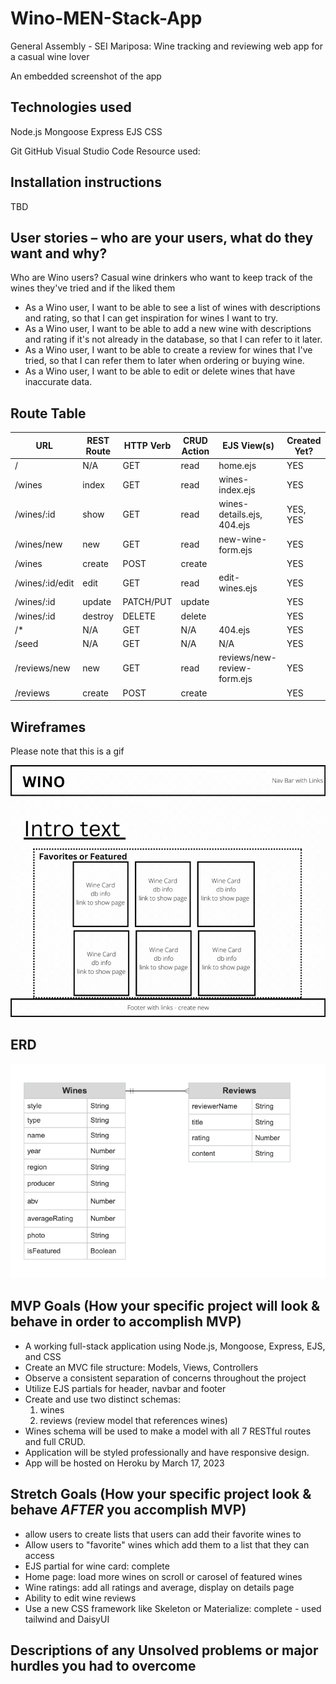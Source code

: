 # Wino-MEN-Stack-App
General Assembly - SEI Mariposa: Wine tracking and reviewing web app for a casual wine lover

An embedded screenshot of the app

## Technologies used
Node.js
Mongoose 
Express 
EJS
CSS
<!-- CSS framework: Bootstap -->
Git GitHub
Visual Studio Code
Resource used: 


## Installation instructions
TBD
<!-- Clone respository or download html, css and html files and images folder. 
Open html file with local server (VS code Live Preview) to view the page in the browser. Navigate between the html pages using the navigation bar at the top of the website.  -->

## User stories – who are your users, what do they want and why?
Who are Wino users?
 Casual wine drinkers who want to keep track of the wines they've tried and if the liked them
- As a Wino user, I want to be able to see a list of wines with descriptions and rating, so that I can get inspiration for wines I want to try.
- As a Wino user, I want to be able to add a new wine with descriptions and rating if it's not already in the database, so that I can refer to it later.
- As a Wino user, I want to be able to create a review for wines that I've tried, so that I can refer them to later when ordering or buying wine.
- As a Wino user, I want to be able to edit or delete wines that have inaccurate data.


## Route Table

|       **URL**       | **REST Route** | **HTTP Verb** | **CRUD Action** |   **EJS View(s)**             | **Created Yet?**  |
| ------------------- | -------------- | ------------- | --------------- | ----------------------------- | ----------------- |
| /                   | N/A            | GET           | read            | home.ejs                      | YES               |
| /wines              | index          | GET           | read            | wines-index.ejs               | YES               |
| /wines/:id          | show           | GET           | read            | wines-details.ejs, 404.ejs    | YES, YES          |
| /wines/new          | new            | GET           | read            | new-wine-form.ejs             | YES               |
| /wines              | create         | POST          | create          |                               | YES                |
| /wines/:id/edit     | edit           | GET           | read            | edit-wines.ejs                | YES                |
| /wines/:id          | update         | PATCH/PUT     | update          |                               | YES                |
| /wines/:id          | destroy        | DELETE        | delete          |                               | YES                |
| /*                  | N/A            | GET           | N/A             | 404.ejs                       | YES                |
| /seed               | N/A            | GET           | N/A             | N/A                           | YES                |
| /reviews/new        | new            | GET           | read            | reviews/new-review-form.ejs   | YES                |
| /reviews            | create         | POST          | create          |                               | YES                |

## Wireframes 
 Please note that this is a gif

![alt text](Wireframes-ERD/Wino%20Wireframe.gif "Wireframe 1") 

## ERD
![alt text](Wireframes-ERD/Wino%20ERD.png "Wireframe 1")

## MVP Goals (How your specific project will look & behave in order to accomplish MVP)
- A working full-stack application using Node.js, Mongoose, Express, EJS, and CSS 
- Create an MVC file structure: Models, Views, Controllers
- Observe a consistent separation of concerns throughout the project
- Utilize EJS partials for header, navbar and footer 
- Create and use two distinct schemas:
    1. wines
    2. reviews (review model that references wines)
- Wines schema will be used to make a model with all 7 RESTful routes and full CRUD.
- Application will be styled professionally and have responsive design.
- App will be hosted on Heroku by March 17, 2023


## Stretch Goals (How your specific project look & behave *AFTER* you accomplish MVP)
- allow users to create lists that users can add their favorite wines to
- Allow users to "favorite" wines which add them to a list that they can access
- EJS partial for wine card: complete
- Home page: load more wines on scroll or carosel of featured wines 
- Wine ratings: add all ratings and average, display on details page
- Ability to edit wine reviews 
- Use a new CSS framework like Skeleton or Materialize: complete - used tailwind and DaisyUI

 ## Descriptions of any Unsolved problems or major hurdles you had to overcome
